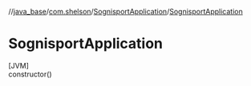 //[java_base](../../../index.md)/[com.shelson](../index.md)/[SognisportApplication](index.md)/[SognisportApplication](-sognisport-application.md)

# SognisportApplication

[JVM]\
constructor()
